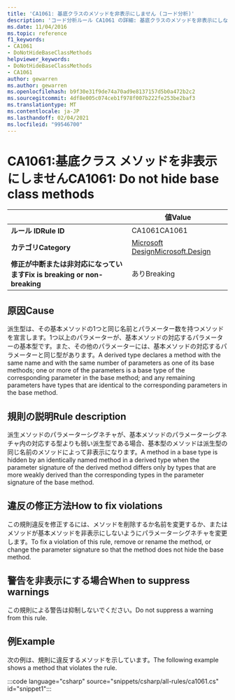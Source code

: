 ```yaml
---
title: 'CA1061: 基底クラスのメソッドを非表示にしません (コード分析)'
description: 'コード分析ルール CA1061 の詳細: 基底クラスのメソッドを非表示にしない'
ms.date: 11/04/2016
ms.topic: reference
f1_keywords:
- CA1061
- DoNotHideBaseClassMethods
helpviewer_keywords:
- DoNotHideBaseClassMethods
- CA1061
author: gewarren
ms.author: gewarren
ms.openlocfilehash: b9f30e31f9de74a70ad9e8137157d5b0a472b2c2
ms.sourcegitcommit: 4df8e005c074ceb1f978f007b222fe253be2baf3
ms.translationtype: MT
ms.contentlocale: ja-JP
ms.lasthandoff: 02/04/2021
ms.locfileid: "99546700"
---
```

# <a name="ca1061-do-not-hide-base-class-methods"></a><span data-ttu-id="78a5d-103">CA1061:基底クラス メソッドを非表示にしません</span><span class="sxs-lookup"><span data-stu-id="78a5d-103">CA1061: Do not hide base class methods</span></span>

| | <span data-ttu-id="78a5d-104">値</span><span class="sxs-lookup"><span data-stu-id="78a5d-104">Value</span></span> |
|-|-|
| <span data-ttu-id="78a5d-105">**ルール ID**</span><span class="sxs-lookup"><span data-stu-id="78a5d-105">**Rule ID**</span></span> |<span data-ttu-id="78a5d-106">CA1061</span><span class="sxs-lookup"><span data-stu-id="78a5d-106">CA1061</span></span>|
| <span data-ttu-id="78a5d-107">**カテゴリ**</span><span class="sxs-lookup"><span data-stu-id="78a5d-107">**Category**</span></span> |[<span data-ttu-id="78a5d-108">Microsoft Design</span><span class="sxs-lookup"><span data-stu-id="78a5d-108">Microsoft.Design</span></span>](design-warnings.md)|
| <span data-ttu-id="78a5d-109">**修正が中断または非対応になっています**</span><span class="sxs-lookup"><span data-stu-id="78a5d-109">**Fix is breaking or non-breaking**</span></span> |<span data-ttu-id="78a5d-110">あり</span><span class="sxs-lookup"><span data-stu-id="78a5d-110">Breaking</span></span>|

## <a name="cause"></a><span data-ttu-id="78a5d-111">原因</span><span class="sxs-lookup"><span data-stu-id="78a5d-111">Cause</span></span>

<span data-ttu-id="78a5d-112">派生型は、その基本メソッドの1つと同じ名前とパラメーター数を持つメソッドを宣言します。1つ以上のパラメーターが、基本メソッドの対応するパラメーターの基本型です。また、その他のパラメーターには、基本メソッドの対応するパラメーターと同じ型があります。</span><span class="sxs-lookup"><span data-stu-id="78a5d-112">A derived type declares a method with the same name and with the same number of parameters as one of its base methods; one or more of the parameters is a base type of the corresponding parameter in the base method; and any remaining parameters have types that are identical to the corresponding parameters in the base method.</span></span>

## <a name="rule-description"></a><span data-ttu-id="78a5d-113">規則の説明</span><span class="sxs-lookup"><span data-stu-id="78a5d-113">Rule description</span></span>

<span data-ttu-id="78a5d-114">派生メソッドのパラメーターシグネチャが、基本メソッドのパラメーターシグネチャ内の対応する型よりも弱い派生型である場合、基本型のメソッドは派生型の同じ名前のメソッドによって非表示になります。</span><span class="sxs-lookup"><span data-stu-id="78a5d-114">A method in a base type is hidden by an identically named method in a derived type when the parameter signature of the derived method differs only by types that are more weakly derived than the corresponding types in the parameter signature of the base method.</span></span>

## <a name="how-to-fix-violations"></a><span data-ttu-id="78a5d-115">違反の修正方法</span><span class="sxs-lookup"><span data-stu-id="78a5d-115">How to fix violations</span></span>

<span data-ttu-id="78a5d-116">この規則違反を修正するには、メソッドを削除するか名前を変更するか、またはメソッドが基本メソッドを非表示にしないようにパラメーターシグネチャを変更します。</span><span class="sxs-lookup"><span data-stu-id="78a5d-116">To fix a violation of this rule, remove or rename the method, or change the parameter signature so that the method does not hide the base method.</span></span>

## <a name="when-to-suppress-warnings"></a><span data-ttu-id="78a5d-117">警告を非表示にする場合</span><span class="sxs-lookup"><span data-stu-id="78a5d-117">When to suppress warnings</span></span>

<span data-ttu-id="78a5d-118">この規則による警告は抑制しないでください。</span><span class="sxs-lookup"><span data-stu-id="78a5d-118">Do not suppress a warning from this rule.</span></span>

## <a name="example"></a><span data-ttu-id="78a5d-119">例</span><span class="sxs-lookup"><span data-stu-id="78a5d-119">Example</span></span>

<span data-ttu-id="78a5d-120">次の例は、規則に違反するメソッドを示しています。</span><span class="sxs-lookup"><span data-stu-id="78a5d-120">The following example shows a method that violates the rule.</span></span>

:::code language="csharp" source="snippets/csharp/all-rules/ca1061.cs" id="snippet1":::
